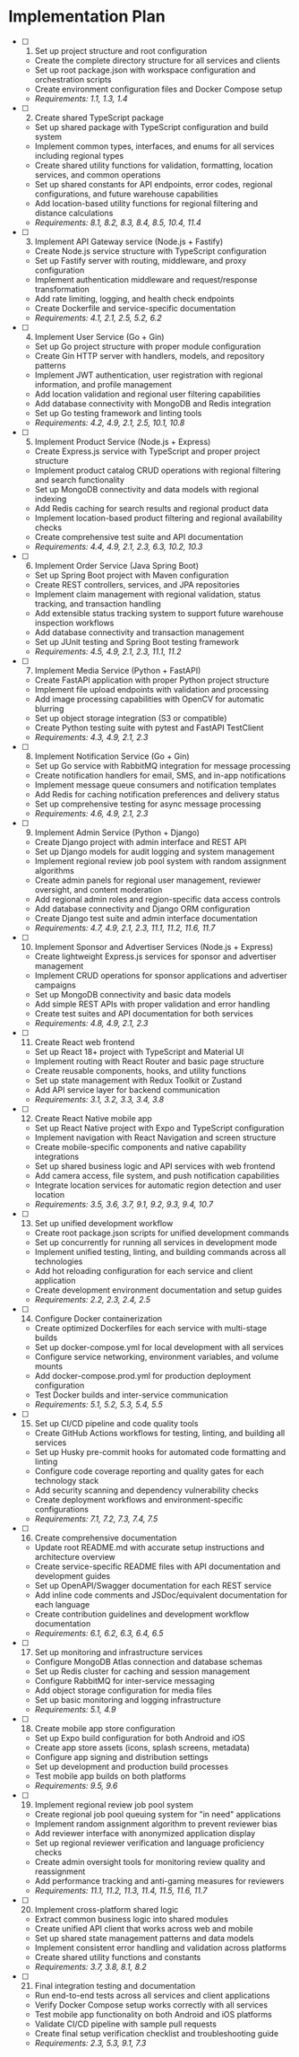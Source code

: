 # Implementation Plan

- [ ] 1. Set up project structure and root configuration
  - Create the complete directory structure for all services and clients
  - Set up root package.json with workspace configuration and orchestration scripts
  - Create environment configuration files and Docker Compose setup
  - _Requirements: 1.1, 1.3, 1.4_

- [ ] 2. Create shared TypeScript package
  - Set up shared package with TypeScript configuration and build system
  - Implement common types, interfaces, and enums for all services including regional types
  - Create shared utility functions for validation, formatting, location services, and common operations
  - Set up shared constants for API endpoints, error codes, regional configurations, and future warehouse capabilities
  - Add location-based utility functions for regional filtering and distance calculations
  - _Requirements: 8.1, 8.2, 8.3, 8.4, 8.5, 10.4, 11.4_

- [ ] 3. Implement API Gateway service (Node.js + Fastify)
  - Create Node.js service structure with TypeScript configuration
  - Set up Fastify server with routing, middleware, and proxy configuration
  - Implement authentication middleware and request/response transformation
  - Add rate limiting, logging, and health check endpoints
  - Create Dockerfile and service-specific documentation
  - _Requirements: 4.1, 2.1, 2.5, 5.2, 6.2_

- [ ] 4. Implement User Service (Go + Gin)
  - Set up Go project structure with proper module configuration
  - Create Gin HTTP server with handlers, models, and repository patterns
  - Implement JWT authentication, user registration with regional information, and profile management
  - Add location validation and regional user filtering capabilities
  - Add database connectivity with MongoDB and Redis integration
  - Set up Go testing framework and linting tools
  - _Requirements: 4.2, 4.9, 2.1, 2.5, 10.1, 10.8_

- [ ] 5. Implement Product Service (Node.js + Express)
  - Create Express.js service with TypeScript and proper project structure
  - Implement product catalog CRUD operations with regional filtering and search functionality
  - Set up MongoDB connectivity and data models with regional indexing
  - Add Redis caching for search results and regional product data
  - Implement location-based product filtering and regional availability checks
  - Create comprehensive test suite and API documentation
  - _Requirements: 4.4, 4.9, 2.1, 2.3, 6.3, 10.2, 10.3_

- [ ] 6. Implement Order Service (Java Spring Boot)
  - Set up Spring Boot project with Maven configuration
  - Create REST controllers, services, and JPA repositories
  - Implement claim management with regional validation, status tracking, and transaction handling
  - Add extensible status tracking system to support future warehouse inspection workflows
  - Add database connectivity and transaction management
  - Set up JUnit testing and Spring Boot testing framework
  - _Requirements: 4.5, 4.9, 2.1, 2.3, 11.1, 11.2_

- [ ] 7. Implement Media Service (Python + FastAPI)
  - Create FastAPI application with proper Python project structure
  - Implement file upload endpoints with validation and processing
  - Add image processing capabilities with OpenCV for automatic blurring
  - Set up object storage integration (S3 or compatible)
  - Create Python testing suite with pytest and FastAPI TestClient
  - _Requirements: 4.3, 4.9, 2.1, 2.3_

- [ ] 8. Implement Notification Service (Go + Gin)
  - Set up Go service with RabbitMQ integration for message processing
  - Create notification handlers for email, SMS, and in-app notifications
  - Implement message queue consumers and notification templates
  - Add Redis for caching notification preferences and delivery status
  - Set up comprehensive testing for async message processing
  - _Requirements: 4.6, 4.9, 2.1, 2.3_

- [ ] 9. Implement Admin Service (Python + Django)
  - Create Django project with admin interface and REST API
  - Set up Django models for audit logging and system management
  - Implement regional review job pool system with random assignment algorithms
  - Create admin panels for regional user management, reviewer oversight, and content moderation
  - Add regional admin roles and region-specific data access controls
  - Add database connectivity and Django ORM configuration
  - Create Django test suite and admin interface documentation
  - _Requirements: 4.7, 4.9, 2.1, 2.3, 11.1, 11.2, 11.6, 11.7_

- [ ] 10. Implement Sponsor and Advertiser Services (Node.js + Express)
  - Create lightweight Express.js services for sponsor and advertiser management
  - Implement CRUD operations for sponsor applications and advertiser campaigns
  - Set up MongoDB connectivity and basic data models
  - Add simple REST APIs with proper validation and error handling
  - Create test suites and API documentation for both services
  - _Requirements: 4.8, 4.9, 2.1, 2.3_

- [ ] 11. Create React web frontend
  - Set up React 18+ project with TypeScript and Material UI
  - Implement routing with React Router and basic page structure
  - Create reusable components, hooks, and utility functions
  - Set up state management with Redux Toolkit or Zustand
  - Add API service layer for backend communication
  - _Requirements: 3.1, 3.2, 3.3, 3.4, 3.8_

- [ ] 12. Create React Native mobile app
  - Set up React Native project with Expo and TypeScript configuration
  - Implement navigation with React Navigation and screen structure
  - Create mobile-specific components and native capability integrations
  - Set up shared business logic and API services with web frontend
  - Add camera access, file system, and push notification capabilities
  - Integrate location services for automatic region detection and user location
  - _Requirements: 3.5, 3.6, 3.7, 9.1, 9.2, 9.3, 9.4, 10.7_

- [ ] 13. Set up unified development workflow
  - Create root package.json scripts for unified development commands
  - Set up concurrently for running all services in development mode
  - Implement unified testing, linting, and building commands across all technologies
  - Add hot reloading configuration for each service and client application
  - Create development environment documentation and setup guides
  - _Requirements: 2.2, 2.3, 2.4, 2.5_

- [ ] 14. Configure Docker containerization
  - Create optimized Dockerfiles for each service with multi-stage builds
  - Set up docker-compose.yml for local development with all services
  - Configure service networking, environment variables, and volume mounts
  - Add docker-compose.prod.yml for production deployment configuration
  - Test Docker builds and inter-service communication
  - _Requirements: 5.1, 5.2, 5.3, 5.4, 5.5_

- [ ] 15. Set up CI/CD pipeline and code quality tools
  - Create GitHub Actions workflows for testing, linting, and building all services
  - Set up Husky pre-commit hooks for automated code formatting and linting
  - Configure code coverage reporting and quality gates for each technology stack
  - Add security scanning and dependency vulnerability checks
  - Create deployment workflows and environment-specific configurations
  - _Requirements: 7.1, 7.2, 7.3, 7.4, 7.5_

- [ ] 16. Create comprehensive documentation
  - Update root README.md with accurate setup instructions and architecture overview
  - Create service-specific README files with API documentation and development guides
  - Set up OpenAPI/Swagger documentation for each REST service
  - Add inline code comments and JSDoc/equivalent documentation for each language
  - Create contribution guidelines and development workflow documentation
  - _Requirements: 6.1, 6.2, 6.3, 6.4, 6.5_

- [ ] 17. Set up monitoring and infrastructure services
  - Configure MongoDB Atlas connection and database schemas
  - Set up Redis cluster for caching and session management
  - Configure RabbitMQ for inter-service messaging
  - Add object storage configuration for media files
  - Set up basic monitoring and logging infrastructure
  - _Requirements: 5.1, 4.9_

- [ ] 18. Create mobile app store configuration
  - Set up Expo build configuration for both Android and iOS
  - Create app store assets (icons, splash screens, metadata)
  - Configure app signing and distribution settings
  - Set up development and production build processes
  - Test mobile app builds on both platforms
  - _Requirements: 9.5, 9.6_

- [ ] 19. Implement regional review job pool system
  - Create regional job pool queuing system for "in need" applications
  - Implement random assignment algorithm to prevent reviewer bias
  - Add reviewer interface with anonymized application display
  - Set up regional reviewer verification and language proficiency checks
  - Create admin oversight tools for monitoring review quality and reassignment
  - Add performance tracking and anti-gaming measures for reviewers
  - _Requirements: 11.1, 11.2, 11.3, 11.4, 11.5, 11.6, 11.7_

- [ ] 20. Implement cross-platform shared logic
  - Extract common business logic into shared modules
  - Create unified API client that works across web and mobile
  - Set up shared state management patterns and data models
  - Implement consistent error handling and validation across platforms
  - Create shared utility functions and constants
  - _Requirements: 3.7, 3.8, 8.1, 8.2_

- [ ] 21. Final integration testing and documentation
  - Run end-to-end tests across all services and client applications
  - Verify Docker Compose setup works correctly with all services
  - Test mobile app functionality on both Android and iOS platforms
  - Validate CI/CD pipeline with sample pull requests
  - Create final setup verification checklist and troubleshooting guide
  - _Requirements: 2.3, 5.3, 9.1, 7.3_